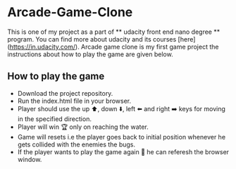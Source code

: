 # Arcade-Game-Clone
This is one of my project as a part of ** udacity front end nano degree ** program. You can find more about udacity and its courses [here] (https://in.udacity.com/).
Arcade game clone is my first game project the instructions about how to play the game are given below.
## How to play the game
* Download the project repository.
* Run the index.html file in your browser.
* Player should use the up :arrow_up:, down :arrow_down:, left :arrow_left: and right :arrow_right: keys for moving in the specified direction.
* Player will win :trophy: only on reaching the water.
* Game will resets i.e the player goes back to initial position whenever he gets collided with the enemies the bugs.
* If the player wants to play the game again :repeat: he can referesh the browser window.
